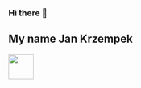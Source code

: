 ### Hi there 👋

## My name Jan Krzempek

<code><a href="https://www.python.org/" target="_blank"><img height="50" src="https://www.vectorlogo.zone/logos/swift/swift-ar21.svg"></a></code>
